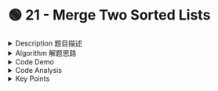 # 🟢 21 - Merge Two Sorted Lists

<details>

<summary>Description 题目描述 </summary>

You are given the heads of <mark style="color:yellow;">two sorted linked lists</mark> `list1` and `list2`.

Merge the two lists into <mark style="color:yellow;">one</mark> <mark style="color:yellow;"></mark><mark style="color:yellow;">**sorted**</mark> <mark style="color:yellow;"></mark><mark style="color:yellow;">list.</mark> The list should be made by splicing together the nodes of the first two lists.

Return _the head of the merged linked list_.

Example :tada:

```
Input: 1->2->4->5, 1->3->4
Output: 1->1->2->3->4->4->5
```

</details>

<details>

<summary>Algorithm 解题思路 </summary>

题目大意：merge two sorted linked list into one sorted linked list

![](<../../.gitbook/assets/Screenshot 2023-10-12 at 8.48.18 PM.png>)

![](<../../.gitbook/assets/Screenshot 2023-10-12 at 8.49.10 PM.png>)

![](<../../.gitbook/assets/Screenshot 2023-10-12 at 8.52.19 PM.png>)

Algorithm:  find the smallest node, and **merge the rest of the linked list and attach to the smallest node**(recursive)

1. Compare the head of list1 and list2 find which head is the smaller
2. Assign the returned list's head = smallest head node we first found in the two list
3. Merge the remaining two list together, and attach the **merged** linked list to the head
4. Base Case: if either list 1 or list 2 is null, we no longer need to traverse the another linked list => the result head is the another linked list which is not null yet =>  back to the start of the solution and add the base case

</details>

<details>

<summary>Code Demo </summary>

注意：

1. `list1 = [1, 2, 4]`
   1. <mark style="color:yellow;">list1 = head node</mark>  In the context of a singly linked list, <mark style="background-color:yellow;">**list1 would be a reference to the head node of the list.**</mark>
   2.  &#x20;<mark style="color:yellow;">list1.val = 1</mark>  When you say list1.val, it will return the value of the HEAD node.

       <mark style="background-color:yellow;">=> 题目给的是node, node.val是这个node的value, 但是list.val指的是head node的value</mark>
2. 一开始觉得recursion很复杂，但是看了这个的讲解，感觉似乎又没有那么复杂

```java
/**
 * Definition for singly-linked list.
 * public class ListNode {
 *     int val;
 *     ListNode next;
 *     ListNode() {}
 *     ListNode(int val) { this.val = val; }
 *     ListNode(int val, ListNode next) { this.val = val; this.next = next; }
 * }
 */
class Solution {
    public ListNode mergeTwoLists(ListNode list1, ListNode list2) {
        // base case: if either of the list is null
        // stop interate the another non-null linked list and that is the result
        if (list1 == null) { return list2; }
        if (list2 == null) { return list1; }
        
        // 1. initiate the result merged linked list head
        ListNode resultHead;
        // 2. find the smaller head node between two linekd list
        // assign the result head to the smaller head node we found
        // move the founded list backwards
        if ( list1.val < list2.val) {
            resultHead = list1; // list1 = head node of list1
            list1 = list1.next;
        } else {
            resultHead = list2;
            list2 = list2.next;
        }
        // 3. merge the remaining two linked list together
        // attach the merged list to the resultHead
        resultHead.next = mergeTwoLists(list1, list2);
        // 4. return the resultHead node
        return resultHead
    }
}
```

</details>

<details>

<summary>Code Analysis</summary>



**Complexity Analysis**

*   Time complexity : $$O(n+m)$$

    Because each recursive call increments the pointer to `l1` or `l2` by one (approaching the dangling `null` at the end of each list), there will be exactly one call to `mergeTwoLists` per element in each list. Therefore, the time complexity is linear in the combined size of the lists.
*   Space complexity : $$O(n+m)$$

    The first call to `mergeTwoLists` does not return until the ends of both `l1` and `l2` have been reached, so $$n+m$$ stack frames consume $$O(n+m)$$

    &#x20;space.



</details>

<details>

<summary>Key Points</summary>

1.  `list1 = [1, 2, 4]`

    1. <mark style="color:yellow;">list1 = head node</mark>  In the context of a singly linked list, <mark style="background-color:yellow;">**list1 would be a reference to the head node of the list.**</mark>
    2. <mark style="color:yellow;">list1.val = 1</mark>  When you say list1.val, it will return the value of the HEAD node.

    <mark style="background-color:yellow;">=> 题目给的是node, node.val是这个node的value, 但是list.val指的是head node的value</mark>

<!---->

2. 就找第一步的algorithm
3. 找准base case

</details>
